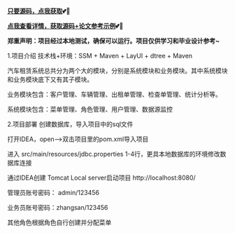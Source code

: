 **[只要源码，点我获取](https://x-x.fun/e/IC9f4f37fblhh)💕🤞**

**[点我查看详情，获取源码+论文参考示例](http://blog.cyrobot.top/blog/article/162)💕🤞**

**郑重声明：项目经过本地测试，确保可以运行。项目仅供学习和毕业设计参考~**

1.项目介绍
技术栈+环境：SSM + Maven + LayUI + dtree + Maven

汽车租赁系统总共分为两个大的模块，分别是系统模块和业务模块。其中系统模块和业务模块底下又有其子模块。

业务模块包含：客户管理、车辆管理、出租单管理、检查单管理、统计分析等。

系统模块包含：菜单管理、角色管理、用户管理、数据源监控

2.项目部署
创建数据库，导入项目中的sql文件

打开IDEA，open——>双击项目里的pom.xml导入项目

进入 src/main/resources/jdbc.properties 1-4行，更具本地数据库的环境修改数据库连接

通过IDEA创建 Tomcat Local server启动项目 http://localhost:8080/

管理员账号密码： admin/123456

业务员账号密码：zhangsan/123456

其他角色根据角色自行创建并分配菜单
